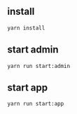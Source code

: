 ## install

`yarn install`

## start admin
`yarn run start:admin`

## start app

`yarn run start:app`
